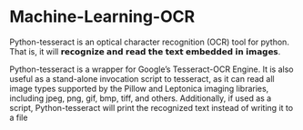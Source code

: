 # Machine-Learning-OCR
Python-tesseract is an optical character recognition (OCR) tool for python. That is, it will 𝗿𝗲𝗰𝗼𝗴𝗻𝗶𝘇𝗲 𝗮𝗻𝗱 𝗿𝗲𝗮𝗱 𝘁𝗵𝗲 𝘁𝗲𝘅𝘁 𝗲𝗺𝗯𝗲𝗱𝗱𝗲𝗱 𝗶𝗻 𝗶𝗺𝗮𝗴𝗲𝘀.

Python-tesseract is a wrapper for Google’s Tesseract-OCR Engine. It is also useful as a stand-alone invocation script to tesseract, as it can read all image types supported by the Pillow and Leptonica imaging libraries, including jpeg, png, gif, bmp, tiff, and others. Additionally, if used as a script, Python-tesseract will print the recognized text instead of writing it to a file
